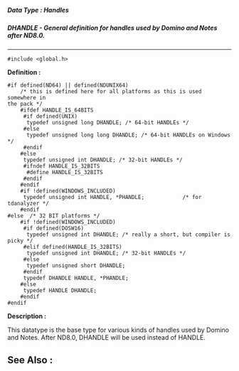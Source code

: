 ##### Data Type : Handles
##### DHANDLE - General definition for handles used by Domino and Notes after ND8.0.
---
```
#include <global.h>
```

**Definition :**
```
#if defined(ND64) || defined(NDUNIX64)
	/* this is defined here for all platforms as this is used somewhere in 
the pack */
	#ifdef HANDLE_IS_64BITS
	 #if defined(UNIX)
	  typedef unsigned long DHANDLE; /* 64-bit HANDLEs */
	 #else
	  typedef unsigned long long DHANDLE; /* 64-bit HANDLEs on Windows */
	 #endif
	#else
	 typedef unsigned int DHANDLE; /* 32-bit HANDLEs */
	 #ifndef HANDLE_IS_32BITS
	  #define HANDLE_IS_32BITS
	 #endif
	#endif
	#if !defined(WINDOWS_INCLUDED)
	 typedef unsigned int HANDLE, *PHANDLE;            /* for tdanalyzer */
	#endif
#else  /* 32 BIT platforms */
	#if !defined(WINDOWS_INCLUDED)
	 #if defined(DOSW16)
	  typedef unsigned int DHANDLE; /* really a short, but compiler is 
picky */
	 #elif defined(HANDLE_IS_32BITS)
	  typedef unsigned int DHANDLE; /* 32-bit HANDLEs */
	 #else
	  typedef unsigned short DHANDLE;
	 #endif
	 typedef DHANDLE HANDLE, *PHANDLE;
	#else
	 typedef HANDLE DHANDLE;
	#endif
#endif
```

**Description :**

This datatype is the base type for various kinds of handles used by Domino and Notes. After ND8.0, DHANDLE will be used instead of HANDLE.


**See Also :**
---
